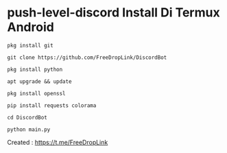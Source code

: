 # push-level-discord Install Di Termux Android
```
pkg install git
```
```
git clone https://github.com/FreeDropLink/DiscordBot
```
```
pkg install python
```
```
apt upgrade && update
```
```
pkg install openssl
```
```
pip install requests colorama
```
```
cd DiscordBot 
```
```
python main.py
```
Created : https://t.me/FreeDropLink
